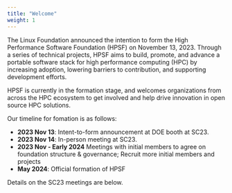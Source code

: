 ```yaml
---
title: "Welcome"
weight: 1
---
```


The Linux Foundation announced the intention to form the High Performance Software
Foundation (HPSF) on November 13, 2023. Through a series of technical projects, HPSF
aims to build, promote, and advance a portable software stack for high performance
computing (HPC) by increasing adoption, lowering barriers to contribution, and
supporting development efforts.

HPSF is currently in the formation stage, and welcomes organizations from across the HPC
ecosystem to get involved and help drive innovation in open source HPC solutions.

Our timeline for fomation is as follows:

* **2023 Nov 13**: Intent-to-form announcement at DOE booth at SC23.
* **2023 Nov 14**: In-person meeting at SC23.
* **2023 Nov - Early 2024** Meetings with initial members to agree on foundation
  structure & governance; Recruit more initial members and projects
* **May 2024**: Official formation of HPSF

Details on the SC23 meetings are below.

